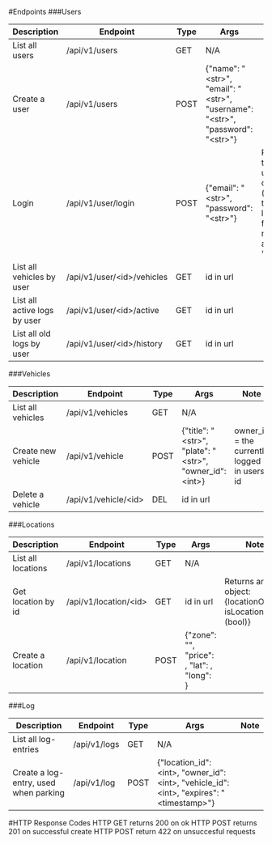 #Endpoints
###Users

|Description                   | Endpoint                     | Type |  Args                                                                                 | Note                                                            |
|------------------------------|------------------------------|------|---------------------------------------------------------------------------------------|-----------------------------------------------------------------|
| List all users               | /api/v1/users                | GET  | N/A                                                                                   |                                                                 |
| Create a user                | /api/v1/users                | POST | {"name": "\<str\>", "email": "\<str\>", "username": "\<str\>", "password": "\<str\>"} |                                                                 |
| Login                        | /api/v1/user/login           | POST | {"email": "\<str\>", "password": "\<str\>"}                                           | Return the user-object (save the id locally for reuse as “token”|
| List all vehicles by user    | /api/v1/user/\<id\>/vehicles | GET  | id in url                                                                             |                                                                 |
| List all active logs by user | /api/v1/user/\<id\>/active   | GET  | id in url                                                                             |                                                                 |
| List all old logs by user    | /api/v1/user/\<id\>/history  | GET  | id in url                                                                             |                                                                 |

###Vehicles

|Description                   | Endpoint                     | Type |  Args                                                                                 | Note                                                            |
|------------------------------|------------------------------|------|---------------------------------------------------------------------------------------|-----------------------------------------------------------------|
| List all vehicles            | /api/v1/vehicles             | GET  | N/A                                                                                   |                                                                 |
| Create new vehicle           | /api/v1/vehicle              | POST | {"title": "\<str\>", "plate": "\<str\>", "owner_id": \<int\>}                         | owner_id = the currently logged in users id                     |
| Delete a vehicle             | /api/v1/vehicle/\<id\>       | DEL  | id in url                                                                             |                                                                 |

###Locations

|Description                   | Endpoint                     | Type |  Args                                                                                 | Note                                                            |
|------------------------------|------------------------------|------|---------------------------------------------------------------------------------------|-----------------------------------------------------------------|
| List all locations           | /api/v1/locations            | GET  | N/A                                                                                   |                                                                 |
| Get location by id           | /api/v1/location/\<id\>      | GET  | id in url                                                                             | Returns an object: {locationObject, isLocationFree (bool)}      |
| Create a location            | /api/v1/location             | POST | {"zone": "<str>", "price": <int>, "lat": <float>, "long": <float>}                    |                                                                 |

###Log

|Description                            | Endpoint                     | Type |  Args                                                                                            | Note                                                            |
|---------------------------------------|------------------------------|------|--------------------------------------------------------------------------------------------------|-----------------------------------------------------------------|
| List all log-entries                  | /api/v1/logs                 | GET  | N/A                                                                                              |                                                                 |
| Create a log-entry, used when parking | /api/v1/log                  | POST | {"location_id": \<int\>, "owner_id": \<int\>, "vehicle_id": \<int\>, "expires": "\<timestamp\>"} |                                                                 |

#HTTP Response Codes
HTTP GET returns 200 on ok
HTTP POST returns 201 on successful create
HTTP POST return 422 on unsuccesful requests
